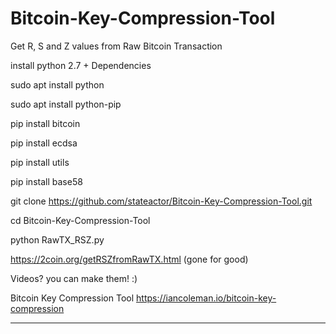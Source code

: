 
# Bitcoin-Key-Compression-Tool
Get R, S and Z values from Raw Bitcoin Transaction

install python 2.7 + Dependencies

sudo apt install python

sudo apt install python-pip

pip install bitcoin

pip install ecdsa

pip install utils

pip install base58

git clone https://github.com/stateactor/Bitcoin-Key-Compression-Tool.git

cd Bitcoin-Key-Compression-Tool

python RawTX_RSZ.py

https://2coin.org/getRSZfromRawTX.html (gone for good)

Videos? you can make them! :)

Bitcoin Key Compression Tool
https://iancoleman.io/bitcoin-key-compression


-----------------------------------------
